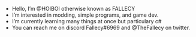 - Hello, I’m @HOIBOI otherwise known as FALLECY
- I’m interested in modding, simple programs, and game dev.
- I’m currently learning many things at once but particulary c#
- You can reach me on discord Fallecy#6969 and @TheFallecy on twitter.

<!---
HOIBOI/HOIBOI is a ✨ special ✨ repository because its `README.md` (this file) appears on your GitHub profile.
You can click the Preview link to take a look at your changes.
--->
